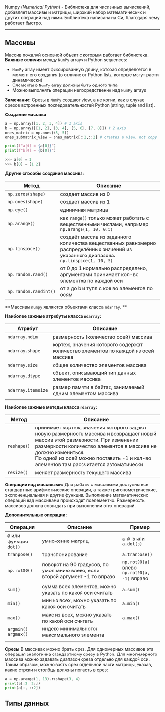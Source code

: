 Numpy (*Numerical Python*) - Библиотека для численных вычислений, добавляет массивы и матрицы, широкий набор математических и других операций над ними.
Библиотека написана на Си, благодаря чему работает быстро.

---
## Массивы

Массив пожалуй основной объект с которым работает библиотека. 
**Важные отличия** между `NumPy` arrays и Python sequences:
* `NumPy` array имеет фиксированную длину, которая определяется в момент его создания (в отличие от Python lists, которые могут расти динамически)
* Элементы в `NumPy` array должны быть одного типа
* Можно выполнять операции непосредственно над `NumPy` arrays

**Замечание:** Срезы в `NumPy` создают view, а не копии, как в случае срезов встроенных последовательностей Python (string, tuple and list).

**Создание массива**
```python
a = np.array([1, 2, 3, 4]) # 1 axis
b = np.array([[1, 2], [3, 4], [5, 6], [7, 8]]) # 2 axis
ones_matrix = np.ones((5, 5))
ones_submatrix_view = ones_matrix[::2,::2] # creates a view, not copy

print(f"a[0] = {a[0]}") 
print(f"b[0] = {b[0]}")
 ```
 
 ```python
 >>> a[0] = 1
 >>> b[0] = [1 2]
 ```

**Другие способы создания массива:**

| Метод                 | Описание                                                                                                                                   |
| --------------------- | ------------------------------------------------------------------------------------------------------------------------------------------ |
| `np.zeros(shape)`     | создает массив из 0                                                                                                                        |
| `np.ones(shape)`      | создает массив из 1                                                                                                                        |
| `np.eye()`            | единичная матрица                                                                                                                          |
| `np.arange()`         | как `range()` только может работать с вещественными числами, например `np.arange(1, 10, 0.5)`                                              |
| `np.linspace()`       | создаёт массив из заданного количества вещественных равномерно распределённых значений из указанного диапазона.<br>`np.linspace(1, 10, 5)` |
| `np.random.rand()`    | от 0 до 1 нормально распределено, аргументами принимает кол-во элементов по каждой оси                                                     |
| `np.random.randint()` | от a до b и тупл с кол во элементов по осям                                                                                                |

**Массивы `numpy` являются объектами класса `ndarray`. **

**Наиболее важные атрибуты класса `ndarray`:**

| Атрибут            | Описание                                                                          |
| ------------------ | --------------------------------------------------------------------------------- |
| `ndarray.ndim`     | размерность (количество осей) массива                                             |
| `ndarray.shape`    | кортеж, значения которого содержат количество элементов по каждой из осей массива |
| `ndarray.size`     | общее количество элементов массива                                                |
| `ndarray.dtype`    | объект, описывающий тип данных элементов массива                                  |
| `ndarray.itemsize` | размер памяти в байтах, занимаемый одним элементом массива                        |
|                    |                                                                                   |
**Наиболее важные методы класса `ndarray`:**

| Метод       | Описание                                                                                                                                                                                                                                                                                 |
| ----------- | ---------------------------------------------------------------------------------------------------------------------------------------------------------------------------------------------------------------------------------------------------------------------------------------- |
| `reshape()` | принимает кортеж, значения которого задают новую размерность массива и возвращает новый массив этой размерности. При изменении размерности количество элементов в массиве не должно измениться.<br>По одной из осей можно поставить -1 и кол-во элементов там рассчитается автоматически |
| `resize()`  | меняет размерность текущего массива                                                                                                                                                                                                                                                      |
**Операции над массивами:**
 Для работы с массивами доступны все стандартные арифметические операции, а также тригонометрические, экспоненциальная и другие функции. Выполнение математических операций над массивами происходит поэлементно. Размерность массивов должна совпадать при выполнении этих операций.

**Дополнительные операции:**

| Операция                | Описание                                                                      | Пример                                          |
| ----------------------- | ----------------------------------------------------------------------------- | ----------------------------------------------- |
| `@` или функция `dot()` | умножение матриц                                                              | `a @ b` или `a.dot(b)`                          |
| `tranpose()`            | транспонирование                                                              | `a.tranpose()`                                  |
| `np.rot90()`            | поворот на 90 градусов, по умолчанию влево, если второй аргумент -1 то вправо | `np.rot90(a)` влево<br>`np.rot90(a, -1)` вправо |
| `sum()`                 | сумма всех элементов, можно указать по какой оси считать                      | `a.sum()`                                       |
| `min()`                 | мин из всех, можно указать по какой оси считать                               | `a.min()`                                       |
| `max()`                 | макс из всех, можно указать по какой оси считать                              | `a.max()`                                       |
| `argmin()` `argmax()`   | индекс минимального/максимального элемента                                    |                                                 |
|                         |                                                                               |                                                 |
**Срезы**
В массивах можно брать срез. Для одномерных массивов эта операция аналогична стандартному срезу в Python. Для многомерного массива можно задавать диапазон среза отдельно для каждой оси. Таким образом, можно взять срез отдельной части матрицы, указав, какие строки и столбцы должны попасть в срез:
```python
a = np.arange(1, 13).reshape(3, 4)
print(a[:2, 2:])
print(a[:, ::2])
```
## Типы данных

